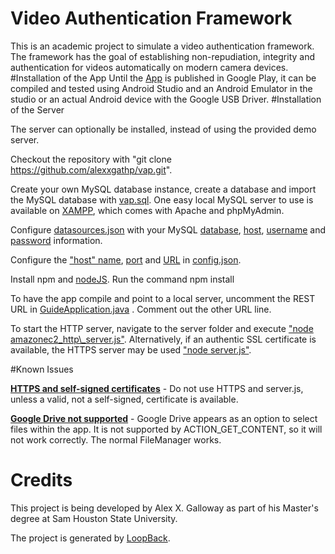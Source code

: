 # Video Authentication Framework
This is an academic project to simulate a video authentication framework. The framework has the goal of establishing non-repudiation, integrity and authentication for videos automatically on modern camera devices.
#Installation of the App
Until the [App](https://github.com/alexxgathp/vap/tree/master/client) is published in Google Play, it can be compiled and tested using Android Studio and an Android Emulator in the studio or an actual Android device with the Google USB Driver. 
#Installation of the Server

The server can optionally be installed, instead of using the provided demo server.

Checkout the repository with "git clone https://github.com/alexxgathp/vap.git".

Create your own MySQL database instance, create a database and import the MySQL database with [vap.sql](https://github.com/alexxgathp/vap/blob/master/server/vap.sql). One easy local MySQL server to use is available on [XAMPP](https://www.apachefriends.org/index.html), which comes with Apache and phpMyAdmin.

Configure [datasources.json](https://github.com/alexxgathp/vap/blob/master/server/datasources.json) with your MySQL [database](https://github.com/alexxgathp/vap/blob/master/server/datasources.json#L8), [host](https://github.com/alexxgathp/vap/blob/master/server/datasources.json#L7), [username](https://github.com/alexxgathp/vap/blob/master/server/datasources.json#L9) and [password](https://github.com/alexxgathp/vap/blob/master/server/datasources.json#L10) information.

Configure the ["host" name](https://github.com/alexxgathp/vap/blob/master/server/config.json#L3), [port](https://github.com/alexxgathp/vap/blob/master/server/config.json#L4) and [URL](https://github.com/alexxgathp/vap/blob/master/server/config.json#L5) in [config.json](https://github.com/alexxgathp/vap/blob/master/server/config.json).

Install npm and [nodeJS](http://nodeJS.org). Run the command npm install 

To have the app compile and point to a local server, uncomment the REST URL in [GuideApplication.java](https://github.com/alexxgathp/vap/blob/master/client/android-vap-demo/app/src/main/java/com/alexxg/android_vap_demo/GuideApplication.java#L22) . Comment out the other URL line.

To start the HTTP server, navigate to the server folder and execute ["node amazonec2_http\\_server.js"](https://github.com/alexxgathp/vap/blob/master/server/amazonec2_http_server.js). Alternatively, if an authentic SSL certificate is available, the HTTPS server may be used ["node server.js"](https://github.com/alexxgathp/vap/blob/master/server/server.js).

#Known Issues

[**HTTPS and self-signed certificates**](https://github.com/alexxgathp/vap/issues/1) - Do not use HTTPS and server.js, unless a valid, not a self-signed, certificate is available.

[**Google Drive not supported**](https://github.com/alexxgathp/vap/issues/2) - Google Drive appears as an option to select files within the app. It is not supported by ACTION\_GET\_CONTENT, so it will not work correctly. The normal FileManager works.

# Credits
This project is being developed by Alex X. Galloway as part of his Master's degree at Sam Houston State University.

The project is generated by [LoopBack](http://loopback.io).
